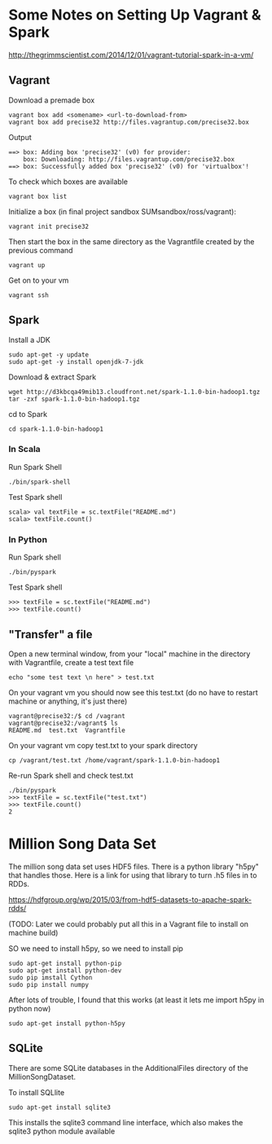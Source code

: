# Some Notes on Setting Up Vagrant & Spark

http://thegrimmscientist.com/2014/12/01/vagrant-tutorial-spark-in-a-vm/

## Vagrant

Download a premade box

	vagrant box add <somename> <url-to-download-from>
	vagrant box add precise32 http://files.vagrantup.com/precise32.box

Output

	==> box: Adding box 'precise32' (v0) for provider: 
    	box: Downloading: http://files.vagrantup.com/precise32.box
	==> box: Successfully added box 'precise32' (v0) for 'virtualbox'!

To check which boxes are available

	vagrant box list

Initialize a box (in final project sandbox SUMsandbox/ross/vagrant):
	
	vagrant init precise32

Then start the box in the same directory as the Vagrantfile created by the previous command

	vagrant up


Get on to your vm

	vagrant ssh

## Spark

Install a JDK

	sudo apt-get -y update
	sudo apt-get -y install openjdk-7-jdk

Download & extract Spark

	wget http://d3kbcqa49mib13.cloudfront.net/spark-1.1.0-bin-hadoop1.tgz
	tar -zxf spark-1.1.0-bin-hadoop1.tgz

cd to Spark
	
	cd spark-1.1.0-bin-hadoop1

### In Scala

Run Spark Shell

	./bin/spark-shell

Test Spark shell

	scala> val textFile = sc.textFile("README.md")
	scala> textFile.count()

### In Python

Run Spark shell

	./bin/pyspark

Test Spark shell

	>>> textFile = sc.textFile("README.md")
	>>> textFile.count()

## "Transfer" a file

Open a new terminal window, from your "local" machine in the directory with Vagrantfile, create a test text file

	echo "some test text \n here" > test.txt

On your vagrant vm you should now see this test.txt (do no have to restart machine or anything, it's just there)

	vagrant@precise32:/$ cd /vagrant
	vagrant@precise32:/vagrant$ ls
	README.md  test.txt  Vagrantfile

On your vagrant vm copy test.txt to your spark directory

	cp /vagrant/test.txt /home/vagrant/spark-1.1.0-bin-hadoop1

Re-run Spark shell and check test.txt
	
	./bin/pyspark
	>>> textFile = sc.textFile("test.txt")
	>>> textFile.count()
	2

# Million Song Data Set

The million song data set uses HDF5 files. There is a python library "h5py" that handles those. Here is a link for using that library to turn .h5 files in to RDDs.

https://hdfgroup.org/wp/2015/03/from-hdf5-datasets-to-apache-spark-rdds/

(TODO: Later we could probably put all this in a Vagrant file to install on machine build)

SO we need to install h5py, so we need to install pip

	sudo apt-get install python-pip
	sudo apt-get install python-dev
	sudo pip imstall Cython
	sudo pip install numpy

After lots of trouble, I found that this works (at least it lets me import h5py in python now)

	sudo apt-get install python-h5py


## SQLite

There are some SQLite databases in the AdditionalFiles directory of the MillionSongDataset.

To install SQLlite

	sudo apt-get install sqlite3

This installs the sqlite3 command line interface, which also makes the sqlite3 python module available
